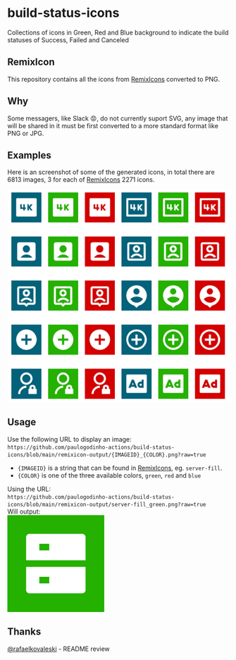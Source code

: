 # build-status-icons
Collections of icons in Green, Red and Blue background to indicate the build statuses of Success, Failed and Canceled

## RemixIcon
This repository contains all the icons from [RemixIcons](https://remixicon.com/) converted to PNG.

## Why
Some messagers, like Slack 😡, do not currently suport SVG, any image that will be shared in it must be first converted to a more standard format like PNG or JPG.

## Examples
Here is an screenshot of some of the generated icons, in total there are 6813 images, 3 for each of [RemixIcons](https://remixicon.com/) 2271 icons.

![Icon Samples](./README-ASSETS/samples.png "Icon Samples")

## Usage
Use the following URL to display an image:
`https://github.com/paulogodinho-actions/build-status-icons/blob/main/remixicon-output/{IMAGEID}_{COLOR}.png?raw=true`

- `{IMAGEID}` is a string that can be found in [RemixIcons](https://remixicon.com/), eg. `server-fill`.
- `{COLOR}` is one of the three available colors, `green`, `red` and `blue`

Using the URL: <br>
`https://github.com/paulogodinho-actions/build-status-icons/blob/main/remixicon-output/server-fill_green.png?raw=true` <br />
Will output: <br />
![Sample Usage](https://github.com/paulogodinho-actions/build-status-icons/blob/main/remixicon-output/server-fill_green.png?raw=true "Sample Usage")

## Thanks
[@rafaelkovaleski](https://github.com/rafaelkovaleski) - README review